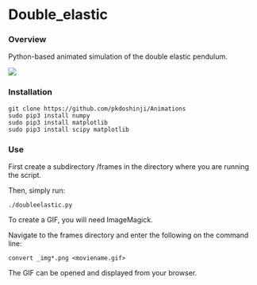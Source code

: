 # Double_elastic

### Overview
Python-based animated simulation of the double elastic pendulum.

![](Images/octopus2.gif)

### Installation

```
git clone https://github.com/pkdoshinji/Animations
sudo pip3 install numpy
sudo pip3 install matplotlib
sudo pip3 install scipy matplotlib
```

### Use
First create a subdirectory /frames in the directory where you are running the script.

Then, simply run:
```
./doubleelastic.py
```

To create a GIF, you will need ImageMagick.

Navigate to the frames directory and enter the following on the command line:
```
convert _img*.png <moviename.gif>
```

The GIF can be opened and displayed from your browser.
